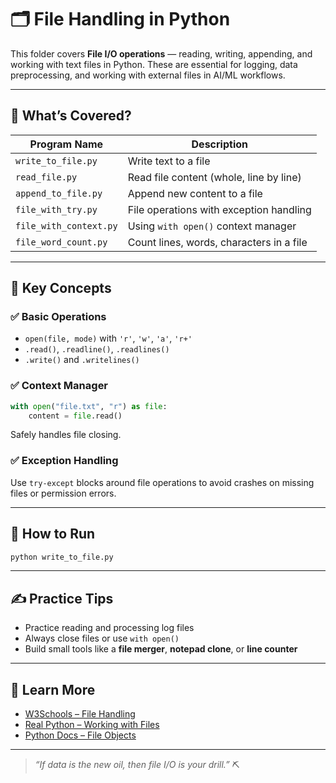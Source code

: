 # 🗂️ File Handling in Python

This folder covers **File I/O operations** — reading, writing, appending, and working with text files in Python. These are essential for logging, data preprocessing, and working with external files in AI/ML workflows.

---

## 🧠 What’s Covered?

| Program Name           | Description                              |
| ---------------------- | ---------------------------------------- |
| `write_to_file.py`     | Write text to a file                     |
| `read_file.py`         | Read file content (whole, line by line)  |
| `append_to_file.py`    | Append new content to a file             |
| `file_with_try.py`     | File operations with exception handling  |
| `file_with_context.py` | Using `with open()` context manager      |
| `file_word_count.py`   | Count lines, words, characters in a file |

---

## 🔧 Key Concepts

### ✅ Basic Operations

* `open(file, mode)` with `'r'`, `'w'`, `'a'`, `'r+'`
* `.read()`, `.readline()`, `.readlines()`
* `.write()` and `.writelines()`

### ✅ Context Manager

```python
with open("file.txt", "r") as file:
    content = file.read()
```

Safely handles file closing.

### ✅ Exception Handling

Use `try-except` blocks around file operations to avoid crashes on missing files or permission errors.

---

## 🧪 How to Run

```bash
python write_to_file.py
```

---

## ✍️ Practice Tips

* Practice reading and processing log files
* Always close files or use `with open()`
* Build small tools like a **file merger**, **notepad clone**, or **line counter**

---

## 🔗 Learn More

* [W3Schools – File Handling](https://www.w3schools.com/python/python_file_handling.asp)
* [Real Python – Working with Files](https://realpython.com/read-write-files-python/)
* [Python Docs – File Objects](https://docs.python.org/3/tutorial/inputoutput.html#reading-and-writing-files)

---

> *“If data is the new oil, then file I/O is your drill.”* ⛏️
